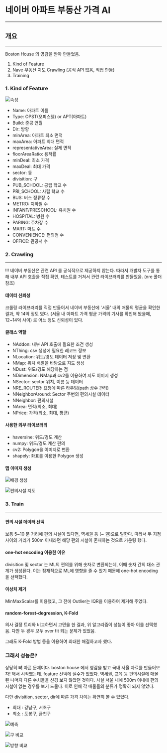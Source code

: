 # 네이버 아파트 부동산 가격 AI

---

## 개요

---

Boston House 의 영감을 받아 만들었음.

1. Kind of Feature
2. Nave 부동산 지도 Crawling (공식 API 없음, 직접 만듦)
3. Training

### 1. Kind of Feature

![속성](./img/features.png)

- Name: 아파트 이름
- Type: OPST(오피스텔) or APT(아파트)
- Build: 준공 연월
- Dir: 방향
- minArea: 아파트 최소 면적
- maxArea: 아파트 최대 면적
- representativeArea: 실제 면적
- floorAreaRatio: 용적률
- minDeal: 최소 가격
- maxDeal: 최대 가격
- sector: 동
- divisition: 구
- PUB_SCHOOL: 공립 학교 수
- PRI_SCHOOL: 사립 학교 수
- BUS: 버스 정류장 수
- METRO: 지하철 수
- INFANT/PRESCHOOL: 유치원 수
- HOSPITAL: 병원 수
- PARING: 주차장 수
- MART: 마트 수
- CONVENIENCE: 편의점 수
- OFFICE: 관공서 수

### 2. Crawling

---

!!! 네이버 부동산은 관련 API 를 공식적으로 제공하지 않는다. 따라서 개발자 도구를 통해 내부 API 호출을 직접 확인, 테스트를 거쳐서 관련 라이브러리를 만들었음. (nre 폴더 참조)

#### 데이터 신뢰성

크롤링 라이브러리를 직접 만들어서 네이버 부동산에 '서울' 내의 매물의 평균을 확인한 결과, 약 14억 정도 였다. (서울 내 아파트 가격 평균 가격의 기사를 확인해 봤을때, 12~14억 사이) 로 어느 정도 신뢰성이 있다.

#### 클래스 역할

- NAddon: 내부 API 호출에 필요한 조건 생성
- NThing: csv 생성에 필요한 레코드 정보
- NLocation: 위도/경도 데이터 저장 및 변환
- NMap: 위치 배열을 바탕으로 지도 생성
- NDust: 위도/경도 해당하는 점
- NDimension: NMap과 cv2를 이용하여 지도 이미지 생성
- NSector: sector 위치, 이름 등 데이터
- NRE_ROUTER: 요청에 따른 라우팅(path 상수 관리)
- NNeighborAround: Sector 주변의 편의시설 데이터
- NNeighbor: 편의시설
- NArea: 면적(최소, 최대)
- NPrice: 가격(최소, 최대, 평균)

#### 사용한 외부 라이브러리

- haversine: 위도/경도 계산
- numpy: 위도/경도 계산 편의
- cv2: Polygon을 이미지로 변환
- shapely: 좌표를 이용한 Polygon 생성

#### 맵 이미지 생성

![배경 생성](./img/map.png)

![편의시설 지도](./img/conv.png)

### 3. Train

---

#### 편의 시설 데이터 선택

보통 5~10 분 거리에 편의 시설이 있다면, 역세권 등 (~ 권)으로 말한다. 따라서 두 지점 사이의 거리가 500m 이내라면 해당 편의 시설이 존재하는 것으로 카운팅 했다.

#### one-hot encoding 이용한 이유

divisition 및 sector 는 ML의 편의를 위해 숫자로 변환되는데, 이때 숫자 간의 대소 관계가 생성된다. 이는 잠재적으로 ML에 영향을 줄 수 있기 때문에 one-hot encoding을 선택했다.

#### 이상치 제거

MinMaxScalar를 이용했고, 그 전에 Outlier는 IQR을 이용하여 제거해 주었다.

#### random-forest-degression, K-Fold

의사 결정 트리와 비교하면서 고민을 한 결과, 위 알고리즘이 성능이 좋아 이를 선택했음. 다만 두 경우 모두 over fit 되는 문제가 있었음.

그래도 K-Fold 방법 등을 이용하여 최대한 해결하고자 했다.

### 그래서 성능은?

상당히 뼈 아픈 문제이다. boston house 에서 영감을 받고 국내 서울 자료를 만들어보자! 해서 시작했는데. feature 선택에 실수가 있었다. 역세권, 교육 등 편의시설에 매몰된 나머지 다른 수치들을 신경 보지 않았던 것이다. 사실 서울 내에 500m 이내에 편의 시설이 없는 경우를 보기 드물다. 이로 인해 각 매물들의 분류가 명확히 되지 않았다.

다만 divisition, sector, dir에 따른 가격 차이는 확연히 볼 수 있었다.

- 최대 : 강남구, 서초구
- 최소 : 도봉구, 금천구

![예측](./img/predict.png)

![구 비교](./img/divisition.png)

![방향 비교](./img/dir.png)
